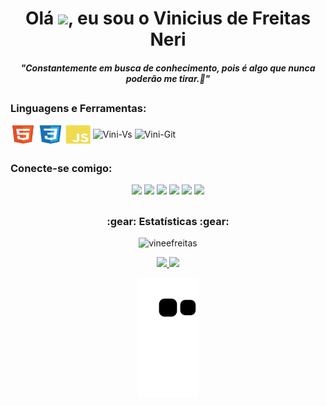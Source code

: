  <div align="center">
  <h1>Olá <img src="https://gist.githubusercontent.com/arunprakashpj/48aa20057048b46c6f9ba9d114a8b76f/raw/69a9d496f651091a509ea8d9913c4aef5c419afb/Hi.gif" height="30px">, eu sou o Vinicius de Freitas Neri</h1>
  
*<h4>"Constantemente em busca de conhecimento, pois é algo que nunca poderão me tirar.💭"</h4>*
  </div>
  
##

  <div style="display: inline_block">
  <h3 align="left">Linguagens e Ferramentas:</h3>  
  <img align="center" alt="Vini-HTML" height="30" width="40" src="https://raw.githubusercontent.com/devicons/devicon/master/icons/html5/html5-original.svg">
  <img align="center" alt="Vini-CSS" height="30" width="40" src="https://raw.githubusercontent.com/devicons/devicon/master/icons/css3/css3-original.svg">
  <img align="center" alt="Vini-Js" height="30" width="40" src="https://raw.githubusercontent.com/devicons/devicon/master/icons/javascript/javascript-plain.svg">
  <img align="center" alt="Vini-Vs" height="30" width="40" src="https://cdn.jsdelivr.net/gh/devicons/devicon/icons/vscode/vscode-original.svg">
  <img align="center" alt="Vini-Git" height="30" width="40" src="https://cdn.jsdelivr.net/gh/devicons/devicon/icons/git/git-original.svg">
          
  </div>
  
  ##
  
  <h3 align="left">Conecte-se comigo:</h3>
  
  <div align="center">
  
  <a href="https://www.linkedin.com/in/viniciusdfn" target="_blank"><img src="https://img.shields.io/badge/LinkedIn-0077B5?style=for-the-badge&logo=linkedin&logoColor=white" target="_blank"></a>
    <a href="https://m.facebook.com/vinicius.freitas.509?eav=AfZj6nkIPyqCvK7hJxpvcCYiY3r9DTByQ_xe-O_5Kf1qHxwaNhZc-vxS-jFsDofEHeY&paipv=0" target="_blank"><img src="https://img.shields.io/badge/Facebook-1877F2?style=for-the-badge&logo=facebook&logoColor=white" target="_blank"></a>
      <a href="https://t.me/Vineefreitas" target="_blank"><img src="https://img.shields.io/badge/Telegram-2CA5E0?style=for-the-badge&logo=telegram&logoColor=white" target="_blank"></a>
  <a href="https://wa.me/5511983414213" target="_blank"><img src="https://img.shields.io/badge/WhatsApp-25D366?style=for-the-badge&logo=whatsapp&logoColor=white" target="_blank"></a>
  <a href="https://www.instagram.com/vineefreitas/" target="_blank"><img src="https://img.shields.io/badge/Instagram-E4405F?style=for-the-badge&logo=instagram&logoColor=white" target="_blank"></a>
  <a href="https://pt.stackoverflow.com/users/294239/vinicius-de-freitas-neri" target="_blank"><img src="https://img.shields.io/badge/Stack_Overflow-FE7A16?style=for-the-badge&logo=stack-overflow&logoColor=white" target="_blank"></a>
  
  </div>
  
  ##

<div align="center">
  
  <h3> :gear: Estatísticas :gear:</h3>
  <p> <img src="https://komarev.com/ghpvc/?username=vineefreitas&label=Profile%20views&color=81007e&style=flat" alt="vineefreitas"/> </p>
  <a href="https://github.com/vineefreitas">
  <img height="145em" src="https://github-readme-stats.vercel.app/api?username=vineefreitas&show_icons=true&theme=ocean_dark&include_all_commits=true&count_private=true&locale=pt-br"/>
  <img height="145em" src="https://github-readme-stats.vercel.app/api/top-langs/?username=vineefreitas&layout=compact&langs_count=7&theme=ocean_dark&locale=pt-br"/>
    
</div>
  
<div align="center">

![Snake animation](https://github.com/vineefreitas/vineefreitas/blob/output/github-contribution-grid-snake.svg)

</div>
